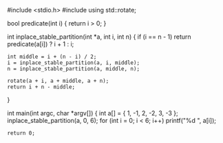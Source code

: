 #include <stdio.h>
#include <algorithm>
using std::rotate;
 
bool predicate(int i)
{
    return i > 0;
}
 
int inplace_stable_partition(int *a, int i, int n)
{
    if (i == n - 1)
        return predicate(a[i]) ? i + 1 : i;
 
    int middle = i + (n - i) / 2;
    i = inplace_stable_partition(a, i, middle);
    n = inplace_stable_partition(a, middle, n);
 
    rotate(a + i, a + middle, a + n);
    return i + n - middle;
}
 
int main(int argc, char *argv[])
{
    int a[] = { 1, -1, 2, -2, 3, -3 };
    inplace_stable_partition(a, 0, 6);
    for (int i = 0; i < 6; i++)
        printf("%d ", a[i]);
     
    return 0;
